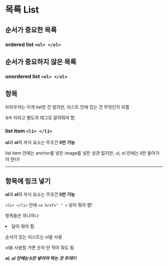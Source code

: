 # 목록 List

## 순서가 중요한 목록

### ordered list `<ol> </ol>`

## 순서가 중요하지 않은 목록

### unordered list `<ul> </ul>`

## 항목

브라우저는 이게 list란 건 알지만, 리스트 안에 있는 건 무엇인지 모름

`항목` 이라고 별도의 태그로 알려줘야 함.

### list item `<li> </li>`

**ul**과 **ol**의 자식 요소는 무조건 **li만 가능**

list item 안에는 anchor를 넣든 image를 넣든 상관 없지만, ul, ol 안에는 li만 들어가야 한다!

---

## 항목에 링크 넣기

**ul**과 **ol**의 자식 요소는 무조건 **li만 가능**

`<li> </li>` 안에 `<a href=" " >` 넣어 줘야 함!

항목들은 하나하나 <li> 달아 줘야 함.


순서가 있는 리스트는 ol을 사용


ol을 사용할 거면 숫자 안 적어 줘도 됨

***ol, ul 안에는 li만 넣어야 하는 것 주의!!!***
